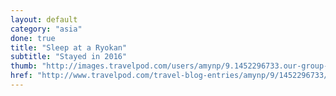 ```yaml
---
layout: default
category: "asia"
done: true
title: "Sleep at a Ryokan"
subtitle: "Stayed in 2016"
thumb: "http://images.travelpod.com/users/amynp/9.1452296733.our-group-of-6.jpg"
href: "http://www.travelpod.com/travel-blog-entries/amynp/9/1452296733/tpod.html"
---
```

